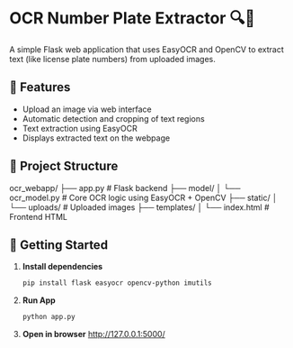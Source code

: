 # OCR Number Plate Extractor 🔍🚗

A simple Flask web application that uses EasyOCR and OpenCV to extract text (like license plate numbers) from uploaded images.

## 🔧 Features

- Upload an image via web interface
- Automatic detection and cropping of text regions
- Text extraction using EasyOCR
- Displays extracted text on the webpage

## 📁 Project Structure

ocr_webapp/
├── app.py # Flask backend
├── model/
│ └── ocr_model.py # Core OCR logic using EasyOCR + OpenCV
├── static/
│ └── uploads/ # Uploaded images
├── templates/
│ └── index.html # Frontend HTML


## 🚀 Getting Started

1. **Install dependencies**
   ```bash
   pip install flask easyocr opencv-python imutils

2. **Run App**
   ```bash
   python app.py

1. **Open in browser**
   http://127.0.0.1:5000/
